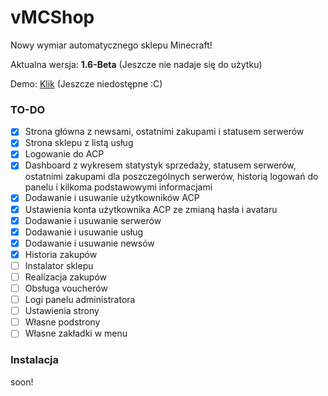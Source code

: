 # vMCShop
Nowy wymiar automatycznego sklepu Minecraft!

Aktualna wersja: **1.6-Beta** (Jeszcze nie nadaje się do użytku)

Demo: [Klik](https://vmcshop.pro/) (Jeszcze niedostępne :C)

### TO-DO
- [x] Strona główna z newsami, ostatnimi zakupami i statusem serwerów
- [x] Strona sklepu z listą usług
- [x] Logowanie do ACP
- [x] Dashboard z wykresem statystyk sprzedaży, statusem serwerów, ostatnimi zakupami dla poszczególnych serwerów, historią logowań do panelu i kilkoma podstawowymi informacjami
- [x] Dodawanie i usuwanie użytkowników ACP
- [x] Ustawienia konta użytkownika ACP ze zmianą hasła i avataru
- [x] Dodawanie i usuwanie serwerów
- [x] Dodawanie i usuwanie usług
- [x] Dodawanie i usuwanie newsów
- [x] Historia zakupów
- [ ] Instalator sklepu
- [ ] Realizacja zakupów
- [ ] Obsługa voucherów
- [ ] Logi panelu administratora
- [ ] Ustawienia strony
- [ ] Własne podstrony
- [ ] Własne zakładki w menu

### Instalacja

soon!
